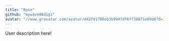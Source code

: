 ```yaml
---
title: "Rose"
github: "mywave86digi"
avatar: "//www.gravatar.com/avatar/d42f01786eb3b9947df6ff38871e89d6?d=identicon"
---
```


User description here!
